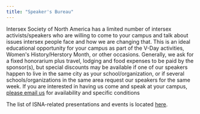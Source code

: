 ```yaml
---
title: "Speaker's Bureau"
---
```


  


  
Intersex Society of North America has a limited number of intersex activists/speakers who are willing to come to your campus and talk about issues intersex people face and how we are changing that. This is an ideal educational opportunity for your campus as part of the V-Day activities, Women's History/Herstory Month, or other occasions. Generally, we ask for a fixed honorarium plus travel, lodging and food expenses to be paid by the sponsor(s), but special discounts may be available if one of our speakers happen to live in the same city as your school/organization, or if several schools/organizations in the same area request our speakers for the same week. If you are interested in having us come and speak at your campus, [please email us][1] for availability and specific conditions  


  
The list of ISNA-related presentations and events is located [here][2].

 [1]: mailto:emi@isna.org
 [2]: ../index.html